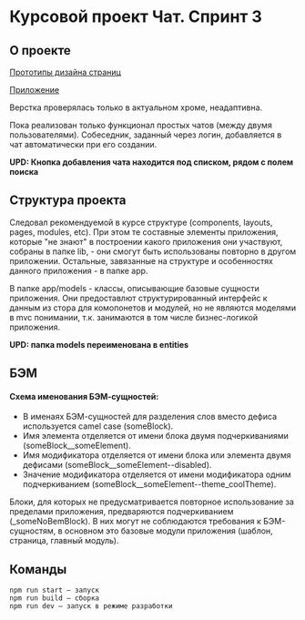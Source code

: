 # Курсовой проект Чат. Спринт 3

## О проекте

[Прототипы дизайна страниц](https://www.figma.com/file/ko0yhDeNEP1BOH26fyuIvl/Sur-Chat?node-id=0%3A1)

[Приложение](https://glistening-cactus-b24c7b.netlify.app/)

Верстка проверялась только в актуальном хроме, неадаптивна.

Пока реализован только функционал простых чатов (между двумя пользователями). Собеседник, заданный через логин, добавляется в чат автоматически при его создании. 

**UPD: Кнопка добавления чата находится под списком, рядом с полем поиска**

## Структура проекта

Следовал рекомендуемой в курсе структуре (components, layouts, pages, modules, etc). При этом те составные элементы приложения, которые "не знают" в построении какого приложения они участвуют, собраны в папке lib, - они смогут быть использованы повторно в другом приложении. Остальные, завязанные на структуре и особенностях данного приложения - в папке app. 

В папке app/models - классы, описывающие базовые сущности приложения. Они предоставлют структурированный интерфейс к данным из стора для комопонетов и модулей, но не являются моделями в mvc понимании, т.к. занимаются в том числе бизнес-логикой приложения.

**UPD: папка models переименована в entities**

## БЭМ

#### Схема именования БЭМ-сущностей:
- В именаях БЭМ-сущностей для разделения слов вместо дефиса используется camel case (someBlock). 
- Имя элемента отделяется от имени блока двумя подчеркиваниями (someBlock__someElement).
- Имя модификатора отделяется от имени блока или элемента двумя дефисами (someBlock__someElement--disabled).
- Значение модификатора отделяется от имени модификатора одним подчеркиванием (someBlock__someElement--theme_coolTheme).

Блоки, для которых не предусматривается повторное использование за пределами приложения, предваряются подчеркиванием (_someNoBemBlock). 
В них могут не соблюдаются требования к БЭМ-сущностям, в основном это базовые модули приложения (шаблон, страница, главный модуль). 

## Команды

```
npm run start — запуск
npm run build — сборка
npm run dev — запуск в режиме разработки
```
